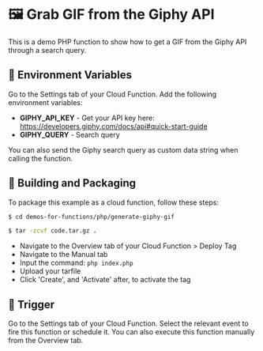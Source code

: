 # 🖼️  Grab GIF from the Giphy API
This is a demo PHP function to show how to get a GIF from the Giphy API through a search query.

## 📝 Environment Variables
Go to the Settings tab of your Cloud Function. Add the following environment variables:

* **GIPHY_API_KEY** - Get your API key here: https://developers.giphy.com/docs/api#quick-start-guide
* **GIPHY_QUERY** - Search query

You can also send the Giphy search query as custom data string when calling the function.

## 🚀 Building and Packaging
To package this example as a cloud function, follow these steps:
```bash
$ cd demos-for-functions/php/generate-giphy-gif

$ tar -zcvf code.tar.gz .
```
* Navigate to the Overview tab of your Cloud Function > Deploy Tag
* Navigate to the Manual tab
* Input the command: `php index.php`
* Upload your tarfile 
* Click 'Create', and 'Activate' after, to activate the tag

## 🎯 Trigger
Go to the Settings tab of your Cloud Function. Select the relevant event to fire this function or schedule it. You can also execute this function manually from the Overview tab.